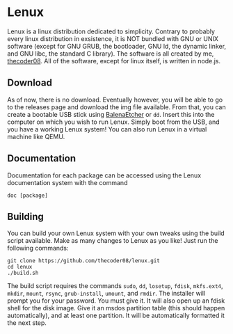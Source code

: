 # Lenux
Lenux is a linux distribution dedicated to simplicity. Contrary to probably every linux distribution in exsistence, it is NOT bundled with GNU or UNIX software (except for GNU GRUB, the bootloader, GNU ld, the dynamic linker, and GNU libc, the standard C library). The software is all created by me, [thecoder08](https://github.com/thecoder08). All of the software, except for linux itself, is written in node.js.
## Download
As of now, there is no download. Eventually however, you will be able to go to the releases page and download the img file available. From that, you can create a bootable USB stick using [BalenaEtcher](https://balena.io/etcher) or `dd`. Insert this into the computer on which you wish to run Lenux. Simply boot from the USB, and you have a working Lenux system! You can also run Lenux in a virtual machine like QEMU.
## Documentation
Documentation for each package can be accessed using the Lenux documentation system with the command
```
doc [package]
```
## Building
You can build your own Lenux system with your own tweaks using the build script available. Make as many changes to Lenux as you like! Just run the following commands:
```shell
git clone https://github.com/thecoder08/lenux.git
cd lenux
./build.sh
```
The build script requires the commands `sudo`, `dd`, `losetup`, `fdisk`, `mkfs.ext4`, `mkdir`, `mount`, `rsync`, `grub-install`, `umount`, and `rmdir`.
The installer will prompt you for your password. You must give it. It will also open up an fdisk shell for the disk image. Give it an msdos partition table (this should happen automatically), and at least one partition. It will be automatically formatted it the next step.
